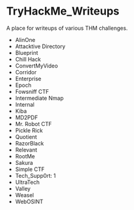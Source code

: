 # TryHackMe_Writeups

A place for writeups of various THM challenges.

- AlinOne
- Attacktive Directory
- Blueprint
- Chill Hack
- ConvertMyVideo
- Corridor
- Enterprise
- Epoch
- Fowsniff CTF
- Intermediate Nmap
- Internal
- Kiba
- MD2PDF
- Mr. Robot CTF
- Pickle Rick
- Quotient
- RazorBlack
- Relevant
- RootMe
- Sakura
- Simple CTF
- Tech_Supp0rt: 1
- UltraTech
- Valley
- Weasel
- WebOSINT
